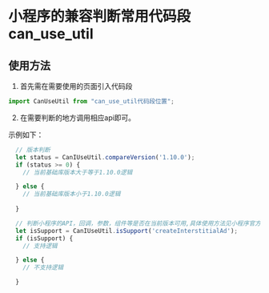 #  小程序的兼容判断常用代码段can_use_util

## 使用方法

1. 首先需在需要使用的页面引入代码段
```js
import CanUseUtil from "can_use_util代码段位置";
```
2. 在需要判断的地方调用相应api即可。

  示例如下：
``` js
  // 版本判断
  let status = CanIUseUtil.compareVersion('1.10.0');
  if (status >= 0) {
    // 当前基础库版本大于等于1.10.0逻辑

  } else {
    // 当前基础库版本小于1.10.0逻辑
    
  }

  // 判断小程序的API，回调，参数，组件等是否在当前版本可用,具体使用方法见小程序官方文挡canIuse
  let isSupport = CanIUseUtil.isSupport('createInterstitialAd');
  if (isSupport) {
    // 支持逻辑

  } else {
    // 不支持逻辑

  }
```
